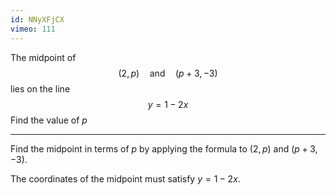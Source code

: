 ```yaml
---
id: NNyXFjCX
vimeo: 111
---
```


The midpoint of
$$
(2,p) \quad \text{and} \quad (p+3,-3)
$$
lies on the line
$$
y = 1 - 2x
$$
Find the value of $p$

---

Find the midpoint in terms of $p$ by applying the formula to $(2,p)$ and $(p+3,-3)$.

The coordinates of the midpoint must satisfy $y = 1 - 2x$.
